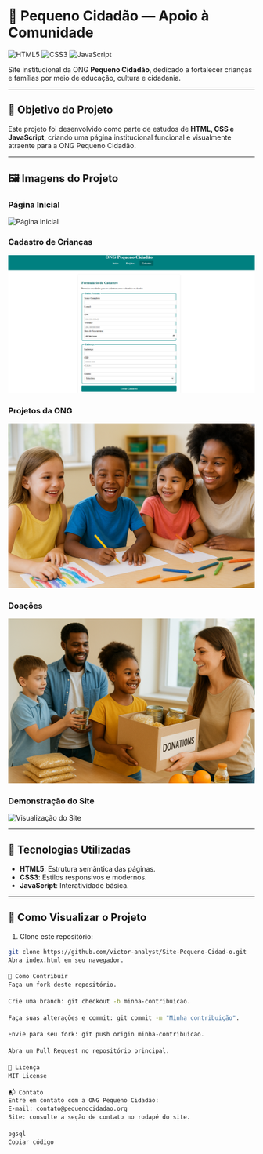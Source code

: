 # 🧒 Pequeno Cidadão — Apoio à Comunidade

![HTML5](https://img.shields.io/badge/HTML5-E34F26?style=for-the-badge&logo=html5&logoColor=white)
![CSS3](https://img.shields.io/badge/CSS3-1572B6?style=for-the-badge&logo=css3&logoColor=white)
![JavaScript](https://img.shields.io/badge/JavaScript-F7DF1E?style=for-the-badge&logo=javascript&logoColor=black)

Site institucional da ONG **Pequeno Cidadão**, dedicado a fortalecer crianças e famílias por meio de educação, cultura e cidadania.

---

## 📌 Objetivo do Projeto

Este projeto foi desenvolvido como parte de estudos de **HTML, CSS e JavaScript**, criando uma página institucional funcional e visualmente atraente para a ONG Pequeno Cidadão.

---

## 🖼️ Imagens do Projeto

### Página Inicial

![Página Inicial](https://raw.githubusercontent.com/victor-analyst/Site-Pequeno-Cidad-o/main/images/index.jpg)

### Cadastro de Crianças

![Cadastro de Crianças](https://raw.githubusercontent.com/victor-analyst/Site-Pequeno-Cidad-o/main/images/cadastros.jpg)

### Projetos da ONG

![Projetos da ONG](https://raw.githubusercontent.com/victor-analyst/Site-Pequeno-Cidad-o/main/images/projetos.jpg)

### Doações

![Doações](https://raw.githubusercontent.com/victor-analyst/Site-Pequeno-Cidad-o/main/images/doacoes.jpg)

### Demonstração do Site

![Visualização do Site](https://raw.githubusercontent.com/victor-analyst/Site-Pequeno-Cidad-o/main/images/demo.gif)

---

## 🧰 Tecnologias Utilizadas

- **HTML5**: Estrutura semântica das páginas.  
- **CSS3**: Estilos responsivos e modernos.  
- **JavaScript**: Interatividade básica.

---

## 🚀 Como Visualizar o Projeto

1. Clone este repositório:

```bash
git clone https://github.com/victor-analyst/Site-Pequeno-Cidad-o.git
Abra index.html em seu navegador.

🤝 Como Contribuir
Faça um fork deste repositório.

Crie uma branch: git checkout -b minha-contribuicao.

Faça suas alterações e commit: git commit -m "Minha contribuição".

Envie para seu fork: git push origin minha-contribuicao.

Abra um Pull Request no repositório principal.

📄 Licença
MIT License

📬 Contato
Entre em contato com a ONG Pequeno Cidadão:
E-mail: contato@pequenocidadao.org
Site: consulte a seção de contato no rodapé do site.

pgsql
Copiar código


